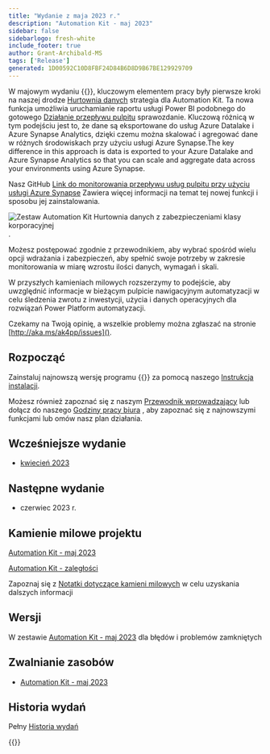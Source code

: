 ```yaml
---
title: "Wydanie z maja 2023 r."
description: "Automation Kit - maj 2023"
sidebar: false
sidebarlogo: fresh-white
include_footer: true
author: Grant-Archibald-MS
tags: ['Release']
generated: 1D00592C10D8FBF24D84B6D8D9B67BE129929709
---
```


W majowym wydaniu {{<product-name>}}, kluczowym elementem pracy były pierwsze kroki na naszej drodze [Hurtownia danych](https://learn.microsoft.com/azure/architecture/data-guide/relational-data/data-warehousing) strategia dla Automation Kit. Ta nowa funkcja umożliwia uruchamianie raportu usługi Power BI podobnego do gotowego [Działanie przepływu pulpitu](https://learn.microsoft.com/power-automate/desktop-flows/desktop-flow-activity) sprawozdanie. Kluczową różnicą w tym podejściu jest to, że dane są eksportowane do usług Azure Datalake i Azure Synapse Analytics, dzięki czemu można skalować i agregować dane w różnych środowiskach przy użyciu usługi Azure Synapse.The key difference in this approach is data is exported to your Azure Datalake and Azure Synapse Analytics so that you can scale and aggregate data across your environments using Azure Synapse.

Nasz GitHub [Link do monitorowania przepływu usług pulpitu przy użyciu usługi Azure Synapse](https://github.com/microsoft/powercat-automation-kit/blob/main/AutomationKit_Flow_BYODL/readme.md) Zawiera więcej informacji na temat tej nowej funkcji i sposobu jej zainstalowania.

![Zestaw Automation Kit Hurtownia danych z zabezpieczeniami klasy korporacyjnej](https://user-images.githubusercontent.com/29349597/239506755-0a7ac4fb-091d-4ef1-93ec-cf4ef0e924da.png).

Możesz postępować zgodnie z przewodnikiem, aby wybrać spośród wielu opcji wdrażania i zabezpieczeń, aby spełnić swoje potrzeby w zakresie monitorowania w miarę wzrostu ilości danych, wymagań i skali.

W przyszłych kamieniach milowych rozszerzymy to podejście, aby uwzględnić informacje w bieżącym pulpicie nawigacyjnym automatyzacji w celu śledzenia zwrotu z inwestycji, użycia i danych operacyjnych dla rozwiązań Power Platform automatyzacji.

Czekamy na Twoją opinię, a wszelkie problemy można zgłaszać na stronie [http://aka.ms/ak4pp/issues]().

## Rozpocząć

Zainstaluj najnowszą wersję programu {{<product-name>}} za pomocą naszego [Instrukcja instalacji](/pl/get-started/install).

Możesz również zapoznać się z naszym [Przewodnik wprowadzający](/pl/get-started) lub dołącz do naszego [Godziny pracy biura](/pl/office-hours) , aby zapoznać się z najnowszymi funkcjami lub omów nasz plan działania.

## Wcześniejsze wydanie

- [kwiecień 2023](/pl/releases/april-2023)

## Następne wydanie

- czerwiec 2023 r.

## Kamienie milowe projektu

[Automation Kit - maj 2023](https://github.com/orgs/microsoft/projects/486/views/12)

[Automation Kit - zaległości](https://github.com/orgs/microsoft/projects/486/views/1)

Zapoznaj się z [Notatki dotyczące kamieni milowych](/pl/releases/milestones) w celu uzyskania dalszych informacji

## Wersji

W zestawie [Automation Kit - maj 2023](https://github.com/microsoft/powercat-automation-kit/releases/tag/AutomationKit-May2023) dla błędów i problemów zamkniętych

## Zwalnianie zasobów

- [Automation Kit - maj 2023](https://github.com/microsoft/powercat-automation-kit/releases/tag/AutomationKit-May2023)

## Historia wydań

Pełny [Historia wydań](/pl/releases)

{{<questions name="/content/pl/releases/may-2023.json" completed="Dziękujemy za przekazanie opinii" showNavigationButtons="false" locale="pl">}}
